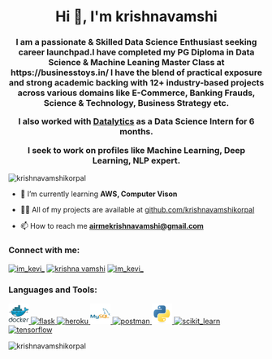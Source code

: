<h1 align="center">Hi 👋, I'm krishnavamshi</h1>
<h3 align="center">I am a passionate & Skilled Data Science Enthusiast seeking career launchpad.I have completed my PG Diploma in Data Science & Machine Leaning Master Class at https://businesstoys.in/ I have the blend of practical exposure and strong academic backing with 12+ industry-based projects across various domains like E-Commerce, Banking Frauds, Science & Technology, Business Strategy etc. 

I also worked with [Datalytics](https://www.datalytics.co.in/) as a Data Science Intern for 6 months. 

I seek to work on profiles like Machine Learning, Deep Learning, NLP expert.</h3>

<p align="left"> <img src="https://komarev.com/ghpvc/?username=krishnavamshikorpal&label=Profile%20views&color=0e75b6&style=flat" alt="krishnavamshikorpal" /> </p>

- 🌱 I’m currently learning **AWS, Computer Vison**

- 👨‍💻 All of my projects are available at [github.com/krishnavamshikorpal](github.com/krishnavamshikorpal)

- 📫 How to reach me **airmekrishnavamshi@gmail.com**

<h3 align="left">Connect with me:</h3>
<p align="left">
<a href="https://twitter.com/im_kevi_" target="blank"><img align="center" src="https://raw.githubusercontent.com/rahuldkjain/github-profile-readme-generator/master/src/images/icons/Social/twitter.svg" alt="im_kevi_" height="30" width="40" /></a>
<a href="https://linkedin.com/in/krishna vamshi" target="blank"><img align="center" src="https://raw.githubusercontent.com/rahuldkjain/github-profile-readme-generator/master/src/images/icons/Social/linked-in-alt.svg" alt="krishna vamshi" height="30" width="40" /></a>
<a href="https://instagram.com/im_kevi_" target="blank"><img align="center" src="https://raw.githubusercontent.com/rahuldkjain/github-profile-readme-generator/master/src/images/icons/Social/instagram.svg" alt="im_kevi_" height="30" width="40" /></a>
</p>

<h3 align="left">Languages and Tools:</h3>
<p align="left"> <a href="https://www.docker.com/" target="_blank"> <img src="https://raw.githubusercontent.com/devicons/devicon/master/icons/docker/docker-original-wordmark.svg" alt="docker" width="40" height="40"/> </a> <a href="https://flask.palletsprojects.com/" target="_blank"> <img src="https://www.vectorlogo.zone/logos/pocoo_flask/pocoo_flask-icon.svg" alt="flask" width="40" height="40"/> </a> <a href="https://heroku.com" target="_blank"> <img src="https://www.vectorlogo.zone/logos/heroku/heroku-icon.svg" alt="heroku" width="40" height="40"/> </a> <a href="https://www.mysql.com/" target="_blank"> <img src="https://raw.githubusercontent.com/devicons/devicon/master/icons/mysql/mysql-original-wordmark.svg" alt="mysql" width="40" height="40"/> </a> <a href="https://postman.com" target="_blank"> <img src="https://www.vectorlogo.zone/logos/getpostman/getpostman-icon.svg" alt="postman" width="40" height="40"/> </a> <a href="https://www.python.org" target="_blank"> <img src="https://raw.githubusercontent.com/devicons/devicon/master/icons/python/python-original.svg" alt="python" width="40" height="40"/> </a> <a href="https://scikit-learn.org/" target="_blank"> <img src="https://upload.wikimedia.org/wikipedia/commons/0/05/Scikit_learn_logo_small.svg" alt="scikit_learn" width="40" height="40"/> </a> <a href="https://www.tensorflow.org" target="_blank"> <img src="https://www.vectorlogo.zone/logos/tensorflow/tensorflow-icon.svg" alt="tensorflow" width="40" height="40"/> </a> </p>

<p><img align="center" src="https://github-readme-stats.vercel.app/api/top-langs?username=krishnavamshikorpal&show_icons=true&locale=en&layout=compact" alt="krishnavamshikorpal" /></p>
